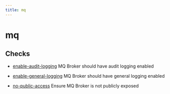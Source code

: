 ```yaml
---
title: mq
---
```


# mq

## Checks


- [enable-audit-logging](enable-audit-logging) MQ Broker should have audit logging enabled

- [enable-general-logging](enable-general-logging) MQ Broker should have general logging enabled

- [no-public-access](no-public-access) Ensure MQ Broker is not publicly exposed



